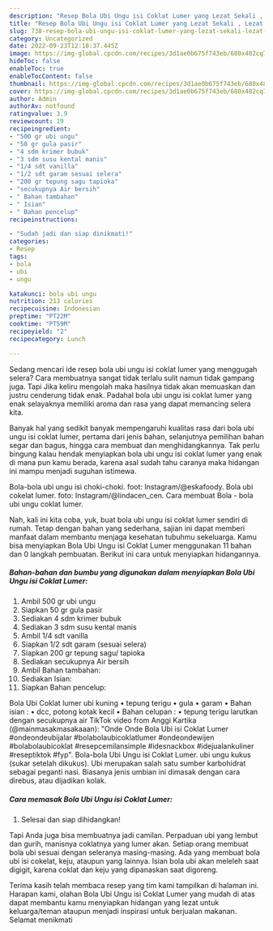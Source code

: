 ```yaml
---
description: "Resep Bola Ubi Ungu isi Coklat Lumer yang Lezat Sekali , Lezat Sekali"
title: "Resep Bola Ubi Ungu isi Coklat Lumer yang Lezat Sekali , Lezat Sekali"
slug: 738-resep-bola-ubi-ungu-isi-coklat-lumer-yang-lezat-sekali-lezat-sekali
category: Uncategorized
date: 2022-09-23T12:18:37.445Z
image: https://img-global.cpcdn.com/recipes/3d1ae0b675f743eb/680x482cq70/bola-ubi-ungu-isi-coklat-lumer-foto-resep-utama.jpg
hideToc: false
enableToc: true
enableTocContent: false
thumbnail: https://img-global.cpcdn.com/recipes/3d1ae0b675f743eb/680x482cq70/bola-ubi-ungu-isi-coklat-lumer-foto-resep-utama.jpg
cover: https://img-global.cpcdn.com/recipes/3d1ae0b675f743eb/680x482cq70/bola-ubi-ungu-isi-coklat-lumer-foto-resep-utama.jpg
author: Admin
authorAv: notfound
ratingvalue: 3.9
reviewcount: 19
recipeingredient:
- "500 gr ubi ungu"
- "50 gr gula pasir"
- "4 sdm krimer bubuk"
- "3 sdm susu kental manis"
- "1/4 sdt vanilla"
- "1/2 sdt garam sesuai selera"
- "200 gr tepung sagu tapioka"
- "secukupnya Air bersih"
- " Bahan tambahan"
- " Isian"
- " Bahan pencelup"
recipeinstructions:

- "Sudah jadi dan siap dinikmati!"
categories:
- Resep
tags:
- bola
- ubi
- ungu

katakunci: bola ubi ungu 
nutrition: 213 calories
recipecuisine: Indonesian
preptime: "PT22M"
cooktime: "PT59M"
recipeyield: "2"
recipecategory: Lunch

---
```



Sedang mencari ide resep bola ubi ungu isi coklat lumer yang menggugah selera? Cara membuatnya sangat tidak terlalu sulit namun tidak gampang juga. Tapi Jika keliru mengolah maka hasilnya tidak akan memuaskan dan justru cenderung tidak enak. Padahal bola ubi ungu isi coklat lumer yang enak selayaknya memiliki aroma dan rasa yang dapat memancing selera kita.


Banyak hal yang sedikit banyak mempengaruhi kualitas rasa dari bola ubi ungu isi coklat lumer, pertama dari jenis bahan, selanjutnya pemilihan bahan segar dan bagus, hingga cara membuat dan menghidangkannya. Tak perlu bingung kalau hendak menyiapkan bola ubi ungu isi coklat lumer yang enak di mana pun kamu berada, karena asal sudah tahu caranya maka hidangan ini mampu menjadi suguhan istimewa.

Bola-bola ubi ungu isi choki-choki. foot: Instagram/@eskafoody. Bola ubi cokelat lumer. foto: Instagram/@lindacen_cen. Cara membuat Bola - bola ubi ungu coklat lumer.


Nah, kali ini kita coba, yuk, buat bola ubi ungu isi coklat lumer sendiri di rumah. Tetap dengan bahan yang sederhana, sajian ini dapat memberi manfaat dalam membantu menjaga kesehatan tubuhmu sekeluarga. Kamu bisa menyiapkan Bola Ubi Ungu isi Coklat Lumer menggunakan 11 bahan dan 0 langkah pembuatan. Berikut ini cara untuk menyiapkan hidangannya.

<!--inarticleads1-->

##### Bahan-bahan dan bumbu yang digunakan dalam menyiapkan Bola Ubi Ungu isi Coklat Lumer:

1. Ambil 500 gr ubi ungu
1. Siapkan 50 gr gula pasir
1. Sediakan 4 sdm krimer bubuk
1. Sediakan 3 sdm susu kental manis
1. Ambil 1/4 sdt vanilla
1. Siapkan 1/2 sdt garam (sesuai selera)
1. Siapkan 200 gr tepung sagu/ tapioka
1. Sediakan secukupnya Air bersih
1. Ambil  Bahan tambahan:
1. Sediakan  Isian:
1. Siapkan  Bahan pencelup:


Bola Ubi Coklat lumer ubi kuning • tepung terigu • gula • garam • Bahan isian : • dcc, potong kotak kecil • Bahan celupan : • tepung terigu larutkan dengan secukupnya air TikTok video from Anggi Kartika (@mainmasakmasakaaan): &#34;Onde Onde Bola Ubi isi Coklat Lumer #ondeondeubijalar #bolabolaubicoklatlumer #ondeondewijen #bolabolaubicoklat #resepcemilansimple #idesnackbox #idejualankuliner #reseptiktok #fyp&#34;. Bola-bola Ubi Ungu isi Coklat Lumer. ubi ungu kukus (sukar setelah dikukus). Ubi merupakan salah satu sumber karbohidrat sebagai peganti nasi. Biasanya jenis umbian ini dimasak dengan cara direbus, atau dijadikan kolak. 

<!--inarticleads2-->

##### Cara memasak Bola Ubi Ungu isi Coklat Lumer:


1. Selesai dan siap dihidangkan!

Tapi Anda juga bisa membuatnya jadi camilan. Perpaduan ubi yang lembut dan gurih, manisnya coklatnya yang lumer akan. Setiap orang membuat bola ubi sesuai dengan seleranya masing-masing. Ada yang membuat bola ubi isi cokelat, keju, ataupun yang lainnya. Isian bola ubi akan meleleh saat digigit, karena coklat dan keju yang dipanaskan saat digoreng. 

Terima kasih telah membaca resep yang tim kami tampilkan di halaman ini. Harapan kami, olahan Bola Ubi Ungu isi Coklat Lumer yang mudah di atas dapat membantu kamu menyiapkan hidangan yang lezat untuk keluarga/teman ataupun menjadi inspirasi untuk berjualan makanan. Selamat menikmati
